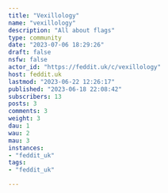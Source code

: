 ```yaml
---
title: "Vexillology" 
name: "vexillology"
description: "All about flags"
type: community
date: "2023-07-06 18:29:26"
draft: false
nsfw: false
actor_id: "https://feddit.uk/c/vexillology"
host: feddit.uk
lastmod: "2023-06-22 12:26:17"
published: "2023-06-18 22:08:42"
subscribers: 13
posts: 3
comments: 3
weight: 3
dau: 1
wau: 2
mau: 3
instances:
- "feddit_uk"
tags: 
- "feddit_uk"

---
```

